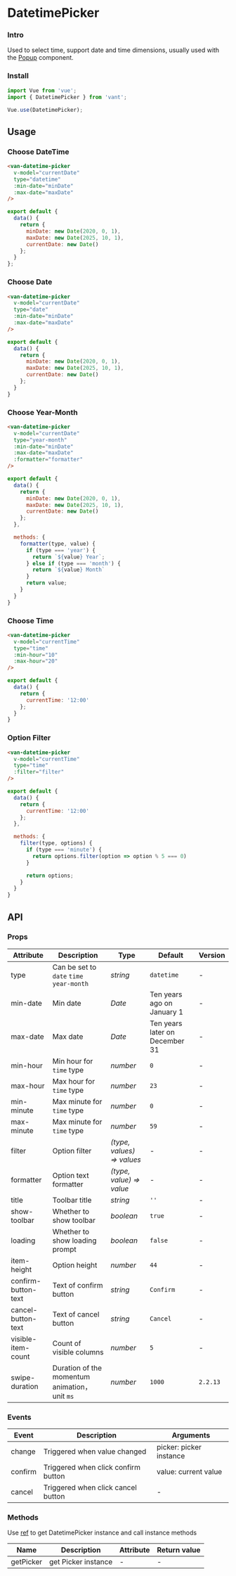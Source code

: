 # DatetimePicker

### Intro

Used to select time, support date and time dimensions, usually used with the [Popup](#/en-US/popup) component.

### Install

``` javascript
import Vue from 'vue';
import { DatetimePicker } from 'vant';

Vue.use(DatetimePicker);
```

## Usage

### Choose DateTime

```html
<van-datetime-picker
  v-model="currentDate"
  type="datetime"
  :min-date="minDate"
  :max-date="maxDate"
/>
```

```javascript
export default {
  data() {
    return {
      minDate: new Date(2020, 0, 1),
      maxDate: new Date(2025, 10, 1),
      currentDate: new Date()
    };
  }
};
```

### Choose Date

```html
<van-datetime-picker
  v-model="currentDate"
  type="date"
  :min-date="minDate"
  :max-date="maxDate"
/>
```

```js
export default {
  data() {
    return {
      minDate: new Date(2020, 0, 1),
      maxDate: new Date(2025, 10, 1),
      currentDate: new Date()
    };
  }
}
```

### Choose Year-Month

```html
<van-datetime-picker
  v-model="currentDate"
  type="year-month"
  :min-date="minDate"
  :max-date="maxDate"
  :formatter="formatter"
/>
```

```js
export default {
  data() {
    return {
      minDate: new Date(2020, 0, 1),
      maxDate: new Date(2025, 10, 1),
      currentDate: new Date()
    };
  },

  methods: {
    formatter(type, value) {
      if (type === 'year') {
        return `${value} Year`;
      } else if (type === 'month') {
        return `${value} Month`
      }
      return value;
    }
  }
}
```

### Choose Time

```html
<van-datetime-picker
  v-model="currentTime"
  type="time"
  :min-hour="10"
  :max-hour="20"
/>
```

```js
export default {
  data() {
    return {
      currentTime: '12:00'
    };
  }
}
```

### Option Filter

```html
<van-datetime-picker
  v-model="currentTime"
  type="time"
  :filter="filter"
/>
```

```js
export default {
  data() {
    return {
      currentTime: '12:00'
    };
  },

  methods: {
    filter(type, options) {
      if (type === 'minute') {
        return options.filter(option => option % 5 === 0)
      }

      return options;
    }
  }
}
```

## API

### Props

| Attribute | Description | Type | Default | Version |
|------|------|------|------|------|
| type | Can be set to `date` `time`<br> `year-month` | *string* | `datetime` | - |
| min-date | Min date | *Date* | Ten years ago on January 1 | - |
| max-date | Max date | *Date* | Ten years later on December 31 | - |
| min-hour | Min hour for `time` type | *number* | `0` | - |
| max-hour | Max hour for `time` type | *number* | `23` | - |
| min-minute | Max minute for `time` type | *number* | `0` | - |
| max-minute | Max minute for `time` type | *number* | `59` | - |
| filter | Option filter | *(type, values) => values* | - | - |
| formatter | Option text formatter | *(type, value) => value* | - | - |
| title | Toolbar title | *string* | `''` | - |
| show-toolbar | Whether to show toolbar | *boolean* | `true` | - |
| loading | Whether to show loading prompt | *boolean* | `false` | - |
| item-height | Option height | *number* | `44` | - |
| confirm-button-text | Text of confirm button | *string* | `Confirm` | - |
| cancel-button-text | Text of cancel button | *string* | `Cancel` | - |
| visible-item-count | Count of visible columns | *number* | `5` | - |
| swipe-duration | Duration of the momentum animation，unit `ms` | *number*  | `1000` | `2.2.13` |

### Events

| Event | Description | Arguments |
|------|------|------|
| change | Triggered when value changed | picker: picker instance |
| confirm | Triggered when click confirm button | value: current value |
| cancel | Triggered when click cancel button | - |

### Methods

Use [ref](https://vuejs.org/v2/api/#ref) to get DatetimePicker instance and call instance methods

| Name | Description | Attribute | Return value |
|------|------|------|------|
| getPicker | get Picker instance | - | - |
